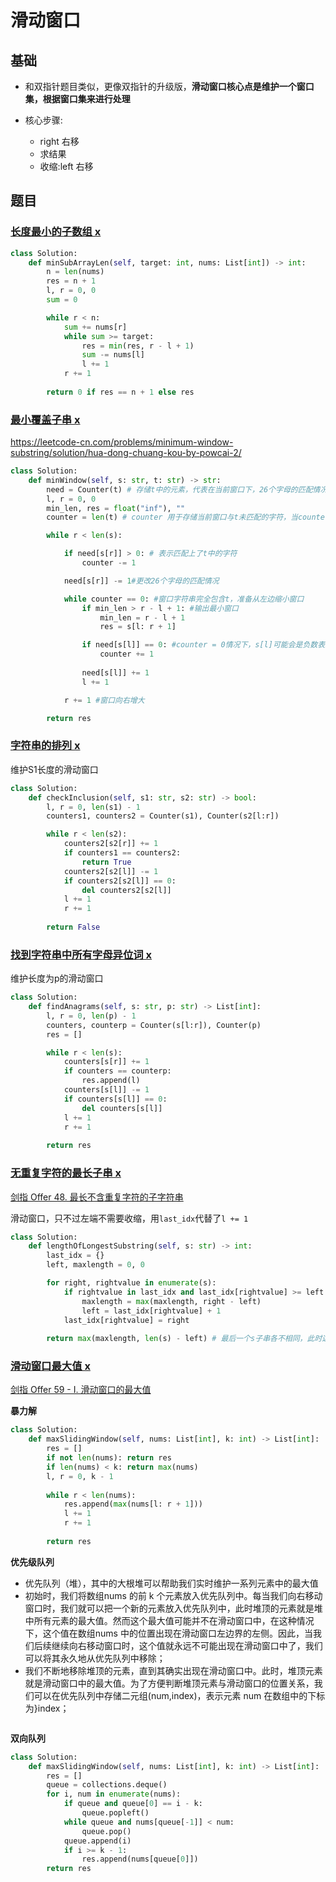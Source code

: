 # 滑动窗口



## 基础

- 和双指针题目类似，更像双指针的升级版，**滑动窗口核心点是维护一个窗口集，根据窗口集来进行处理**

- 核心步骤:

  - right 右移
  - 求结果
  - 收缩:left 右移

  

## 题目



### [长度最小的子数组 x](https://leetcode-cn.com/problems/minimum-size-subarray-sum/)

```python
class Solution:
    def minSubArrayLen(self, target: int, nums: List[int]) -> int:
        n = len(nums)
        res = n + 1
        l, r = 0, 0
        sum = 0

        while r < n:
            sum += nums[r]
            while sum >= target:
                res = min(res, r - l + 1)
                sum -= nums[l]
                l += 1
            r += 1
        
        return 0 if res == n + 1 else res
```



### [最小覆盖子串 x](https://leetcode-cn.com/problems/minimum-window-substring/)

https://leetcode-cn.com/problems/minimum-window-substring/solution/hua-dong-chuang-kou-by-powcai-2/

```Python
class Solution:
    def minWindow(self, s: str, t: str) -> str:
        need = Counter(t) # 存储t中的元素，代表在当前窗口下，26个字母的匹配情况，0是刚好匹配，负数是有多余的字符，正数是还需要匹配的字符
        l, r = 0, 0
        min_len, res = float("inf"), ""
        counter = len(t) # counter 用于存储当前窗口与t未匹配的字符，当counter = 0 时，窗口字符串完全包含t

        while r < len(s):

            if need[s[r]] > 0: # 表示匹配上了t中的字符
                counter -= 1

            need[s[r]] -= 1#更改26个字母的匹配情况

            while counter == 0: #窗口字符串完全包含t，准备从左边缩小窗口
                if min_len > r - l + 1: #输出最小窗口
                    min_len = r - l + 1
                    res = s[l: r + 1]

                if need[s[l]] == 0: #counter = 0情况下，s[l]可能会是负数表示还有空余字符，s[l]=0表示刚刚好
                    counter += 1
                    
                need[s[l]] += 1
                l += 1

            r += 1 #窗口向右增大

        return res 
```



### [字符串的排列 x](https://leetcode-cn.com/problems/permutation-in-string/)

维护S1长度的滑动窗口

```python
class Solution:
    def checkInclusion(self, s1: str, s2: str) -> bool:
        l, r = 0, len(s1) - 1
        counters1, counters2 = Counter(s1), Counter(s2[l:r])

        while r < len(s2):
            counters2[s2[r]] += 1
            if counters1 == counters2:
                return True
            counters2[s2[l]] -= 1
            if counters2[s2[l]] == 0:
                del counters2[s2[l]]
            l += 1
            r += 1
        
        return False 
```



### [找到字符串中所有字母异位词 x](https://leetcode-cn.com/problems/find-all-anagrams-in-a-string/)

维护长度为p的滑动窗口

```Python
class Solution:
    def findAnagrams(self, s: str, p: str) -> List[int]:
        l, r = 0, len(p) - 1
        counters, counterp = Counter(s[l:r]), Counter(p)
        res = []

        while r < len(s):
            counters[s[r]] += 1
            if counters == counterp:
                res.append(l)
            counters[s[l]] -= 1
            if counters[s[l]] == 0:
                del counters[s[l]]
            l += 1
            r += 1
        
        return res
```



### [无重复字符的最长子串 x](https://leetcode-cn.com/problems/longest-substring-without-repeating-characters/)

[剑指 Offer 48. 最长不含重复字符的子字符串](https://leetcode-cn.com/problems/zui-chang-bu-han-zhong-fu-zi-fu-de-zi-zi-fu-chuan-lcof/)

滑动窗口，只不过左端不需要收缩，用`last_idx`代替了`l += 1`

```Python
class Solution:
    def lengthOfLongestSubstring(self, s: str) -> int:
        last_idx = {}
        left, maxlength = 0, 0

        for right, rightvalue in enumerate(s):
            if rightvalue in last_idx and last_idx[rightvalue] >= left:
                maxlength = max(maxlength, right - left)
                left = last_idx[rightvalue] + 1
            last_idx[rightvalue] = right
        
        return max(maxlength, len(s) - left) # 最后一个s子串各不相同，此时这最后一个子串没有加入到maxlength
```



### [滑动窗口最大值 x](https://leetcode-cn.com/problems/sliding-window-maximum/)

[剑指 Offer 59 - I. 滑动窗口的最大值](https://leetcode-cn.com/problems/hua-dong-chuang-kou-de-zui-da-zhi-lcof/)



**暴力解**

```python
class Solution:
    def maxSlidingWindow(self, nums: List[int], k: int) -> List[int]:
        res = []
        if not len(nums): return res
        if len(nums) < k: return max(nums)
        l, r = 0, k - 1
        
        while r < len(nums):
            res.append(max(nums[l: r + 1]))
            l += 1
            r += 1
        
        return res
```



**优先级队列**

- 优先队列（堆），其中的大根堆可以帮助我们实时维护一系列元素中的最大值
- 初始时，我们将数组nums 的前 k 个元素放入优先队列中。每当我们向右移动窗口时，我们就可以把一个新的元素放入优先队列中，此时堆顶的元素就是堆中所有元素的最大值。然而这个最大值可能并不在滑动窗口中，在这种情况下，这个值在数组nums 中的位置出现在滑动窗口左边界的左侧。因此，当我们后续继续向右移动窗口时，这个值就永远不可能出现在滑动窗口中了，我们可以将其永久地从优先队列中移除；
- 我们不断地移除堆顶的元素，直到其确实出现在滑动窗口中。此时，堆顶元素就是滑动窗口中的最大值。为了方便判断堆顶元素与滑动窗口的位置关系，我们可以在优先队列中存储二元组(num,index)，表示元素 num 在数组中的下标为}index；

```python

```



**双向队列**

```python
class Solution:
    def maxSlidingWindow(self, nums: List[int], k: int) -> List[int]:
        res = []
        queue = collections.deque()
        for i, num in enumerate(nums):
            if queue and queue[0] == i - k:
                queue.popleft()
            while queue and nums[queue[-1]] < num:
                queue.pop()
            queue.append(i)
            if i >= k - 1:
                res.append(nums[queue[0]])
        return res
```

